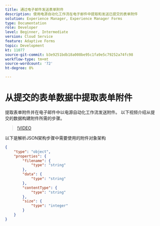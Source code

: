 ```yaml
---
title: 通过电子邮件发送表单附件
description: 使用电源自动化工作流在电子邮件中提取和发送已提交的表单附件
solution: Experience Manager, Experience Manager Forms
type: Documentation
role: Developer
level: Beginner, Intermediate
version: Cloud Service
feature: Adaptive Forms
topic: Development
kt: 11077
source-git-commit: b3e9251bdb18a008be95c1fa9e5c79252a74fc98
workflow-type: tm+mt
source-wordcount: '72'
ht-degree: 0%

---
```


# 从提交的表单数据中提取表单附件

提取表单附件并在电子邮件中以电源自动化工作流发送附件。
以下视频介绍从提交的数据构建附件所需的步骤。
>[!VIDEO](https://video.tv.adobe.com/v/3409017?quality=12&learn=on)

以下是解析JSON架构步骤中需要使用的附件对象架构

```json
{
    "type": "object",
    "properties": {
        "filename": {
            "type": "string"
        },
        "data": {
            "type": "string"
        },
        "contentType": {
            "type": "string"
        },
        "size": {
            "type": "integer"
        }
    }
}
```
